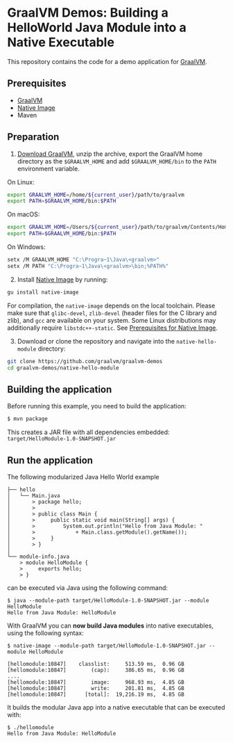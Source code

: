 # GraalVM Demos: Building a HelloWorld Java Module into a Native Executable
This repository contains the code for a demo application for [GraalVM](http://graalvm.org).

## Prerequisites
* [GraalVM](http://graalvm.org)
* [Native Image](https://www.graalvm.org/docs/reference-manual/native-image/)
* Maven

## Preparation

1. [Download GraalVM](https://www.graalvm.org/downloads/), unzip the archive, export the GraalVM home directory as the `$GRAALVM_HOME` and add `$GRAALVM_HOME/bin` to the `PATH` environment variable.

  On Linux:
  ```bash
  export GRAALVM_HOME=/home/${current_user}/path/to/graalvm
  export PATH=$GRAALVM_HOME/bin:$PATH
  ```
  On macOS:
  ```bash
  export GRAALVM_HOME=/Users/${current_user}/path/to/graalvm/Contents/Home
  export PATH=$GRAALVM_HOME/bin:$PATH
  ```
  On Windows:
  ```bash
  setx /M GRAALVM_HOME "C:\Progra~1\Java\<graalvm>"
  setx /M PATH "C:\Progra~1\Java\<graalvm>\bin;%PATH%"
  ```

2. Install [Native Image](https://www.graalvm.org/docs/reference-manual/native-image/#install-native-image) by running:
  ```bash
  gu install native-image
  ```
For compilation, the `native-image` depends on the local toolchain.
Please make sure that `glibc-devel`, `zlib-devel` (header files for the C library and zlib), and `gcc` are available on your system. Some Linux distributions may additionally require `libstdc++-static`.
See [Prerequisites for Native Image](https://www.graalvm.org/reference-manual/native-image/#prerequisites).

3. Download or clone the repository and navigate into the `native-hello-module` directory:
  ```bash
  git clone https://github.com/graalvm/graalvm-demos
  cd graalvm-demos/native-hello-module
  ```
## Building the application
Before running this example, you need to build the application:

```bash
$ mvn package
```
This creates a JAR file with all dependencies embedded: `target/HelloModule-1.0-SNAPSHOT.jar`

## Run the application
The following modularized Java Hello World example

    ├── hello
    │   └── Main.java
    │       > package hello;
    │       > 
    │       > public class Main {
    │       >     public static void main(String[] args) {
    │       >         System.out.println("Hello from Java Module: "
    │       >             + Main.class.getModule().getName());
    │       >     }
    │       > }
    │
    └── module-info.java
        > module HelloModule {
        >     exports hello;
        > }

can be executed via Java using the following command:
    
    $ java --module-path target/HelloModule-1.0-SNAPSHOT.jar --module HelloModule
    Hello from Java Module: HelloModule
    
With GraalVM you can **now build Java modules** into native executables, using the following syntax:

    $ native-image --module-path target/HelloModule-1.0-SNAPSHOT.jar --module HelloModule

    [hellomodule:10847]    classlist:     513.59 ms,  0.96 GB
    [hellomodule:10847]        (cap):     386.65 ms,  0.96 GB
    ....
    [hellomodule:10847]        image:     968.93 ms,  4.85 GB
    [hellomodule:10847]        write:     201.81 ms,  4.85 GB
    [hellomodule:10847]      [total]:  19,216.19 ms,  4.85 GB
                                      
It builds the modular Java app into a native executable that can be executed with:
    
    $ ./hellomodule 
    Hello from Java Module: HelloModule
